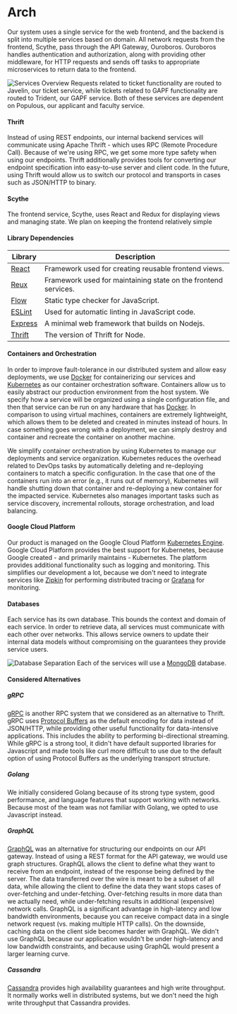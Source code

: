 # Arch
Our system uses a single service for the web frontend, and the backend is split into multiple services based on domain. All network requests from the frontend, Scythe, pass through the API Gateway, Ouroboros. Ouroboros handles authentication and authorization, along with providing other middleware,  for HTTP requests and sends off tasks to appropriate microservices to return data to the frontend.

![Services Overview](https://github.com/csc302-winter-2018/proj-Pied_Piper/tree/master/doc/phase1/figure1.png)
Requests related to ticket functionality are routed to Javelin, our ticket service, while tickets related to GAPF functionality are routed to Trident, our GAPF service. Both of these services are dependent on Populous, our applicant and faculty service.

#### Thrift
Instead of using REST endpoints, our internal backend services will communicate using Apache Thrift - which uses RPC (Remote Procedure Call).  Because of we're using RPC, we get some more type safety when using our endpoints. Thrift additionally provides tools for converting our endpoint specification into easy-to-use server and client code. In the future, using Thrift would allow us to switch our protocol and transports in cases such as JSON/HTTP to binary.

#### Scythe
The frontend service, Scythe, uses React and Redux for displaying views and managing state. We plan on keeping the frontend relatively simple

#### Library Dependencies
| Library | Description | 
| ------------- | ------------- | 
| [React](https://reactjs.org/)  | Framework used for creating reusable frontend views.
| [Reux](https://redux.js.org/)  | Framework used for maintaining state on the frontend services. 
| [Flow](https://flow.org/) | Static type checker for JavaScript.
| [ESLint](https://eslint.org/) |  Used for automatic linting in JavaScript code.
| [Express](https://expressjs.com/) | A minimal web framework that builds on Nodejs.
| [Thrift](https://www.npmjs.com/package/thrift) | The version of Thrift for Node.

#### Containers and Orchestration

In order to improve fault-tolerance in our distributed system and allow easy deployments, we use [Docker](https://www.docker.com/) for containerizing our services and [Kubernetes](https://kubernetes.io/) as our container orchestration software. Containers allow us to easily abstract our production environment from the host system. We specify how a service will be organized using a single configuration file, and then that service can be run on any hardware that has [Docker](https://www.docker.com/). In comparison to using virtual machines, containers are extremely lightweight, which allows them to be deleted and created in minutes instead of hours. In case something goes wrong with a deployment, we can simply destroy and container and recreate the container on another machine.

We simplify container orchestration by using Kubernetes to manage our deployments and service organization. Kubernetes reduces the overhead related to DevOps tasks by automatically deleting and re-deploying containers to match a specific configuration. In the case that one of the containers run into an error (e.g., it runs out of memory), Kubernetes will handle shutting down that container and re-deploying a new container for the impacted service. Kubernetes also manages important tasks such as service discovery, incremental rollouts, storage orchestration, and load balancing.

#### Google Cloud Platform

Our product is managed on the Google Cloud Platform [Kubernetes Engine](https://cloud.google.com/kubernetes-engine/). Google Cloud Platform provides the best support for Kubernetes, because Google created - and primarily maintains - Kubernetes. The platform provides additional functionality such as logging and monitoring. This simplifies our development a lot, because we don't need to integrate services like [Zipkin](https://zipkin.io/) for performing distributed tracing or [Grafana](https://grafana.com/) for monitoring. 

#### Databases

Each service has its own database. This bounds the context and domain of each service. In order to retrieve data, all services must communicate with each other over networks. This allows service owners to update their internal data models without compromising on the guarantees they provide service users.

![Database Separation](https://github.com/csc302-winter-2018/proj-Pied_Piper/tree/master/doc/phase1/figure2.png)
Each of the services will use a [MongoDB](https://www.mongodb.com/) database.

#### Considered Alternatives

##### gRPC
[gRPC](https://grpc.io/) is another RPC system that we considered as an alternative to Thrift. gRPC uses [Protocol Buffers](https://developers.google.com/protocol-buffers/) as the default encoding for data instead of JSON/HTTP, while providing other useful functionality for data-intensive applications. This includes the ability to performing bi-directional streaming. While gRPC is a strong tool, it didn't have default supported libraries for Javascript and made tools like curl more difficult to use due to the default option of using Protocol Buffers as the underlying transport structure.

##### Golang
We initially considered Golang because of its strong type system, good performance, and language features that support working with networks. Because most of the team was not familiar with Golang, we opted to use Javascript instead.


##### GraphQL
[GraphQL](http://graphql.org/learn/) was an alternative for structuring our endpoints on our API gateway. Instead of using a REST format for the API gateway, we would use graph structures. GraphQL allows the client to define what they want to receive from an endpoint, instead of the response being defined by the server. The data transferred over the wire is meant to be a subset of all data, while allowing the client to define the data they want stops cases of over-fetching and under-fetching. Over-fetching results in more data than we actually need, while under-fetching results in additional (expensive) network calls. GraphQL is a significant advantage in high-latency and low bandwidth environments, because you can receive compact data in a single network request (vs. making multiple HTTP calls). On the downside, caching data on the client side becomes harder with GraphQL. We didn't use GraphQL because our application wouldn't be under high-latency and low bandwidth constraints, and because using GraphQL would present a larger learning curve.

##### Cassandra
[Cassandra](http://cassandra.apache.org/) provides high availability guarantees and high write throughput. It normally works well in distributed systems, but we don't need the high write throughput that Cassandra provides.





